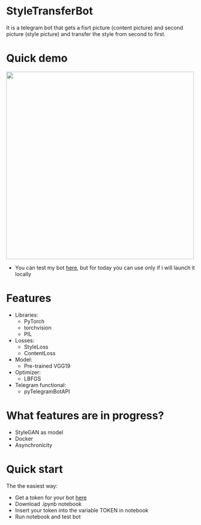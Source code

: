 # StyleTransferBot

It is a telegram bot that gets a fisrt picture (content picture) and second picture (style picture) and transfer the style from second to first.

# Quick demo

<div id="header" align="left">
  <img src="https://github.com/LuLim14/StyleTransferBot/blob/main/promo/presentwork_gifk.gif" width="500"/>
</div>

+ You can test my bot [here](https://t.me/StyleTranferBot), but for today you can use only if i will launch it locally

# Features
  +  Libraries:
     - PyTorch
     - torchvision
     - PIL
  + Losses:
     - StyleLoss
     - ContentLoss
  + Model:
     - Pre-trained VGG19
  + Optimizer:
     - LBFGS 
  + Telegram functional:
     - pyTelegramBotAPI
  
# What features are in progress?
  + StyleGAN as model
  + Docker
  + Asynchronicity


# Quick start
The the easiest way:
  + Get a token for your bot [here](https://t.me/BotFather)
  + Download .ipynb notebook
  + Insert your token into the variable TOKEN in notebook
  + Run notebook and test bot  
